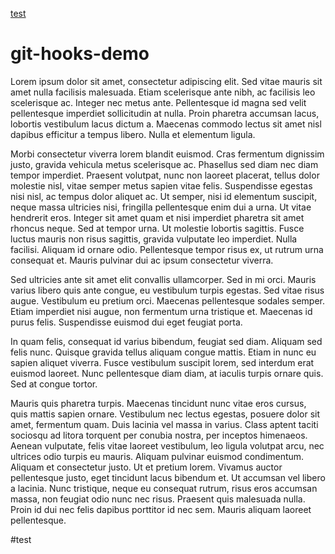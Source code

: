 [test](#test)

# git-hooks-demo

Lorem ipsum dolor sit amet, consectetur adipiscing elit. Sed vitae mauris sit amet nulla facilisis malesuada. Etiam scelerisque ante nibh, ac facilisis leo scelerisque ac. Integer nec metus ante. Pellentesque id magna sed velit pellentesque imperdiet sollicitudin at nulla. Proin pharetra accumsan lacus, lobortis vestibulum lacus dictum a. Maecenas commodo lectus sit amet nisl dapibus efficitur a tempus libero. Nulla et elementum ligula.

Morbi consectetur viverra lorem blandit euismod. Cras fermentum dignissim justo, gravida vehicula metus scelerisque ac. Phasellus sed diam nec diam tempor imperdiet. Praesent volutpat, nunc non laoreet placerat, tellus dolor molestie nisl, vitae semper metus sapien vitae felis. Suspendisse egestas nisi nisl, ac tempus dolor aliquet ac. Ut semper, nisi id elementum suscipit, neque massa ultricies nisi, fringilla pellentesque enim dui a urna. Ut vitae hendrerit eros. Integer sit amet quam et nisi imperdiet pharetra sit amet rhoncus neque. Sed at tempor urna. Ut molestie lobortis sagittis. Fusce luctus mauris non risus sagittis, gravida vulputate leo imperdiet. Nulla facilisi. Aliquam id ornare odio. Pellentesque tempor risus ex, ut rutrum urna consequat et. Mauris pulvinar dui ac ipsum consectetur viverra.

Sed ultricies ante sit amet elit convallis ullamcorper. Sed in mi orci. Mauris varius libero quis ante congue, eu vestibulum turpis egestas. Sed vitae risus augue. Vestibulum eu pretium orci. Maecenas pellentesque sodales semper. Etiam imperdiet nisi augue, non fermentum urna tristique et. Maecenas id purus felis. Suspendisse euismod dui eget feugiat porta.

In quam felis, consequat id varius bibendum, feugiat sed diam. Aliquam sed felis nunc. Quisque gravida tellus aliquam congue mattis. Etiam in nunc eu sapien aliquet viverra. Fusce vestibulum suscipit lorem, sed interdum erat euismod laoreet. Nunc pellentesque diam diam, at iaculis turpis ornare quis. Sed at congue tortor.

Mauris quis pharetra turpis. Maecenas tincidunt nunc vitae eros cursus, quis mattis sapien ornare. Vestibulum nec lectus egestas, posuere dolor sit amet, fermentum quam. Duis lacinia vel massa in varius. Class aptent taciti sociosqu ad litora torquent per conubia nostra, per inceptos himenaeos. Aenean vulputate, felis vitae laoreet vestibulum, leo ligula volutpat arcu, nec ultrices odio turpis eu mauris. Aliquam pulvinar euismod condimentum. Aliquam et consectetur justo. Ut et pretium lorem. Vivamus auctor pellentesque justo, eget tincidunt lacus bibendum et. Ut accumsan vel libero a lacinia. Nunc tristique, neque eu consequat rutrum, risus eros accumsan massa, non feugiat odio nunc nec risus. Praesent quis malesuada nulla. Proin id dui nec felis dapibus porttitor id nec sem. Mauris aliquam laoreet pellentesque.

#test
